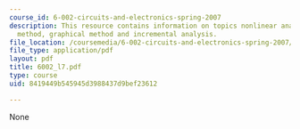 ```yaml
---
course_id: 6-002-circuits-and-electronics-spring-2007
description: This resource contains information on topics nonlinear analysis, analytical
  method, graphical method and incremental analysis.
file_location: /coursemedia/6-002-circuits-and-electronics-spring-2007/8419449b545945d3988437d9bef23612_6002_l7.pdf
file_type: application/pdf
layout: pdf
title: 6002_l7.pdf
type: course
uid: 8419449b545945d3988437d9bef23612

---
```

None